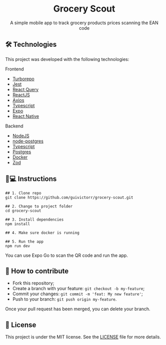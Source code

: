 <h1 align='center'>Grocery Scout</h1>
<p align='center'>A simple mobile app to track grocery products prices scanning the EAN code</p>

## 🛠 Technologies

This project was developed with the following technologies:

Frontend

- [Turborepo](https://turborepo.org/)
- [Jest](https://jestjs.io/pt-BR/)
- [React Query](https://react-query.tanstack.com/)
- [ReactJS](https://pt-br.reactjs.org)
- [Axios](https://github.com/axios/axios)
- [Typescript](typescriptlang.org/)
- [Expo](https://expo.io/)
- [React Native](https://reactnative.dev/)

Backend

- [NodeJS](https://nodejs.org/)
- [node-postgres](https://node-postgres.com/)
- [Typescript](https://typescriptlang.org/)
- [Postgres](https://www.postgresql.org)
- [Docker](https://www.docker.com)
- [Zod](https://zod.dev/)

## 📱💻 Instructions

```
## 1. Clone repo
git clone https://github.com/guivictorr/grocery-scout.git

## 2. Change to project folder
cd grocery-scout

## 3. Install dependencies
npm install

## 4. Make sure docker is running

## 5. Run the app
npm run dev
```

You can use Expo Go to scan the QR code and run the app.

## 🤔 How to contribute

- Fork this repository;
- Create a branch with your feature: `git checkout -b my-feature`;
- Commit your changes: `git commit -m 'feat: My new feature'`;
- Push to your branch: `git push origin my-feature`.

Once your pull request has been merged, you can delete your branch.

## 📝 License

This project is under the MIT license. See the [LICENSE](https://github.com/guivictorr/grocery-scout/blob/main/LICENSE) file for more details.
